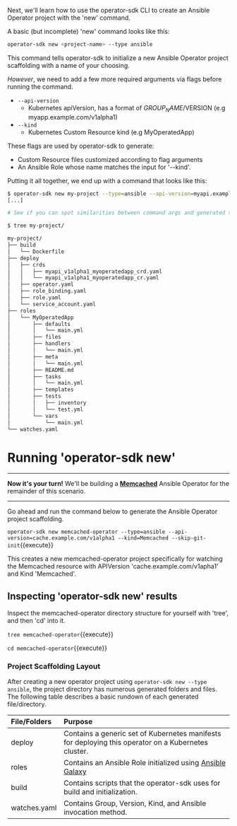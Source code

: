 Next, we'll learn how to use the operator-sdk CLI to create an Ansible Operator project with the 'new' command.

A basic (but incomplete) 'new' command looks like this:
```bash
operator-sdk new <project-name> --type ansible
``` 
This command tells operator-sdk to initialize a new Ansible Operator project scaffolding with a name of your choosing. 

_However_, we need to add a few more required arguments via flags before running the command. 
 - `--api-version`
   - Kubernetes apiVersion, has a format of $GROUP_NAME/$VERSION (e.g myapp.example.com/v1alpha1)
 - `--kind` 
   - Kubernetes Custom Resource kind (e.g MyOperatedApp)

These flags are used by operator-sdk to generate:
 - Custom Resource files customized according to flag arguments
 - An Ansible Role whose name matches the input for '--kind'. 

Putting it all together, we end up with a command that looks like this:
```bash
$ operator-sdk new my-project --type=ansible --api-version=myapi.example.com/v1alpha1 --kind=MyOperatedApp
[...]

# See if you can spot similarities between command args and generated scaffolding.

$ tree my-project/

my-project/
├── build
│   └── Dockerfile
├── deploy
│   ├── crds
│   │   ├── myapi_v1alpha1_myoperatedapp_crd.yaml
│   │   └── myapi_v1alpha1_myoperatedapp_cr.yaml
│   ├── operator.yaml
│   ├── role_binding.yaml
│   ├── role.yaml
│   └── service_account.yaml
├── roles
│   └── MyOperatedApp
│       ├── defaults
│       │   └── main.yml
│       ├── files
│       ├── handlers
│       │   └── main.yml
│       ├── meta
│       │   └── main.yml
│       ├── README.md
│       ├── tasks
│       │   └── main.yml
│       ├── templates
│       ├── tests
│       │   ├── inventory
│       │   └── test.yml
│       └── vars
│           └── main.yml
└── watches.yaml

```

# Running 'operator-sdk new'
***
__Now it's your turn!__ We'll be building a [__Memcached__](https://memcached.org/) Ansible Operator for the remainder of this scenario. 
***

Go ahead and run the command below to generate the Ansible Operator project scaffolding.

`operator-sdk new memcached-operator --type=ansible --api-version=cache.example.com/v1alpha1 --kind=Memcached --skip-git-init`{{execute}}

This creates a new memcached-operator project specifically for watching the
Memcached resource with APIVersion 'cache.example.com/v1apha1' and Kind
'Memcached'.

## Inspecting 'operator-sdk new' results

Inspect the memcached-operator directory structure for yourself with 'tree', and then 'cd' into it.

`tree memcached-operator`{{execute}}

`cd memcached-operator`{{execute}}



### Project Scaffolding Layout

After creating a new operator project using `operator-sdk new --type ansible`,
the project directory has numerous generated folders and files. The following
table describes a basic rundown of each generated file/directory.

| File/Folders   | Purpose                           |
| :---           | :--- |
| deploy | Contains a generic set of Kubernetes manifests for deploying this operator on a Kubernetes cluster. |
| roles | Contains an Ansible Role initialized using [Ansible Galaxy](https://docs.ansible.com/ansible/latest/reference_appendices/galaxy.html)
| build | Contains scripts that the operator-sdk uses for build and initialization. |
| watches.yaml | Contains Group, Version, Kind, and Ansible invocation method. |
